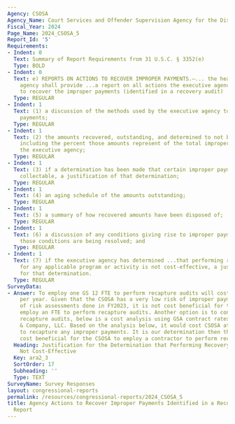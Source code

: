 ```yaml
---
Agency: CSOSA
Agency_Name: Court Services and Offender Supervision Agency for the District of Columbia
Fiscal_Year: 2024
Page_Name: 2024_CSOSA_5
Report_Id: '5'
Requirements:
- Indent: 0
  Text: Summary of Report Requirements from 31 U.S.C. § 3352(e)
  Type: BOLD
- Indent: 0
  Text: e) REPORTS ON ACTIONS TO RECOVER IMPROPER PAYMENTS.—... the head of the executive
    agency shall provide ...a report on all actions the executive agency is taking
    to recover the improper payments (identified in a recovery audit) ..including—
  Type: REGULAR
- Indent: 1
  Text: (1) a discussion of the methods used by the executive agency to recover improper
    payments;
  Type: REGULAR
- Indent: 1
  Text: (2) the amounts recovered, outstanding, and determined to not be collectable,
    including the percent those amounts represent of the total improper payments of
    the executive agency;
  Type: REGULAR
- Indent: 1
  Text: (3) if a determination has been made that certain improper payments are not
    collectable, a justification of that determination;
  Type: REGULAR
- Indent: 1
  Text: (4) an aging schedule of the amounts outstanding;
  Type: REGULAR
- Indent: 1
  Text: (5) a summary of how recovered amounts have been disposed of;
  Type: REGULAR
- Indent: 1
  Text: (6) a discussion of any conditions giving rise to improper payments and how
    those conditions are being resolved; and
  Type: REGULAR
- Indent: 1
  Text: (7) if the executive agency has determined ...that performing recovery audits
    for any applicable program or activity is not cost-effective, a justification
    for that determination.
  Type: REGULAR
SurveyData:
- Answer: To employ one GS 12 FTE to perform recapture audits will cost $93K to $122K
    per year. Given that the CSOSA has a very low risk of improper payment as a result
    of risk assessments done in FY2023, it is not cost beneficial for the CSOSA to
    employ an FTE to perform recapture audits. Another option is to contract out the
    recapture audits, below is a cost analysis using GSA contract rates for Castro
    & Company, LLC. Based on the analysis below, it would cost CSOSA at least $41K
    to recapture any improper payments. It is our determination then that it is not
    cost beneficial for the CSOSA to employ a contractor to perform recapture audits.
  Heading: Justification for the Determination that Performing Recovery Audits are
    Not Cost-Effective
  Key: ara2_3
  SortOrder: 17
  Subheading: ''
  Type: TEXT
SurveyName: Survey Responses
layout: congressional-reports
permalink: /resources/congressional-reports/2024_CSOSA_5
title: Agency Actions to Recover Improper Payments Identified in a Recovery Audit
  Report
---
```

